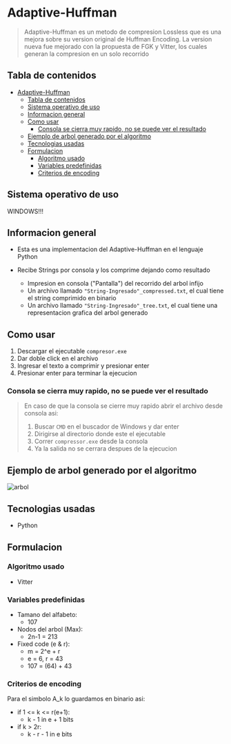 # Adaptive-Huffman

> Adaptive-Huffman es un metodo de compresion Lossless que es una mejora sobre su version original de Huffman Encoding. La version nueva fue mejorado con la propuesta de FGK y Vitter, los cuales generan la compresion en un solo recorrido

## Tabla de contenidos

- [Adaptive-Huffman](#adaptive-huffman)
  - [Tabla de contenidos](#tabla-de-contenidos)
  - [Sistema operativo de uso](#sistema-operativo-de-uso)
  - [Informacion general](#informacion-general)
  - [Como usar](#como-usar)
    - [Consola se cierra muy rapido, no se puede ver el resultado](#consola-se-cierra-muy-rapido-no-se-puede-ver-el-resultado)
  - [Ejemplo de arbol generado por el algoritmo](#ejemplo-de-arbol-generado-por-el-algoritmo)
  - [Tecnologias usadas](#tecnologias-usadas)
  - [Formulacion](#formulacion)
    - [Algoritmo usado](#algoritmo-usado)
    - [Variables predefinidas](#variables-predefinidas)
    - [Criterios de encoding](#criterios-de-encoding)

## Sistema operativo de uso

WINDOWS!!!


## Informacion general

- Esta es una implementacion del Adaptive-Huffman en el lenguaje Python
- Recibe Strings por consola y los comprime dejando como resultado

  - Impresion en consola ("Pantalla") del recorrido del arbol infijo
  - Un archivo llamado ``"String-Ingresado"_compressed.txt``, el cual tiene el string comprimido en binario
  - Un archivo llamado ``"String-Ingresado"_tree.txt``, el cual tiene una representacion grafica del arbol generado

## Como usar

1. Descargar el ejecutable ``compresor.exe``
2. Dar doble click en el archivo
3. Ingresar el texto a comprimir y presionar enter
4. Presionar enter para terminar la ejecucion

### Consola se cierra muy rapido, no se puede ver el resultado
> En caso de que la consola se cierre muy rapido abrir el archivo desde consola asi:
>
> 1. Buscar ``CMD`` en el buscador de Windows y dar enter
> 2. Dirigirse al directorio donde este el ejecutable
> 3. Correr ``compressor.exe`` desde la consola
> 4. Ya la salida no se cerrara despues de la ejecucion



## Ejemplo de arbol generado por el algoritmo

![arbol](https://user-images.githubusercontent.com/65835577/199849395-b7e523b3-153e-4086-80b6-2e395baface6.gif)

## Tecnologias usadas

- Python

## Formulacion

### Algoritmo usado

* Vitter

### Variables predefinidas

- Tamano del alfabeto:
  - 107
- Nodos del arbol (Max):
  - 2n-1 = 213
- Fixed code (e & r):
  - m = 2^e + r
  - e = 6, r = 43
  - 107 = (64) + 43

### Criterios de encoding

Para el simbolo A_k lo guardamos en binario asi:

- if 1 <= k <= r(e+1):
  - k - 1 in e + 1 bits
- if k > 2r:
  - k - r - 1 in e bits
